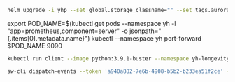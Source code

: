  

```sh
helm upgrade -i yhp --set global.storage_classname="" --set tags.aurora=false --set tags.icefjord=false --set tags.minio=false --set tags.monitor=false --set tags.postgres=false --set tags.stonewave=true --set tags.workflow=false helm-internal/yhp-chart --version 1.1.0 --create-namespace -n yh
```



export POD_NAME=$(kubectl get pods --namespace yh -l "app=prometheus,component=server" -o jsonpath="{.items[0].metadata.name}")
  kubectl --namespace yh port-forward $POD_NAME 9090

```sh
kubectl run client --image python:3.9.1-buster --namespace yh-longevity --command -- sleep infinity
```





```sh
sw-cli dispatch-events --token 'a940a882-7e6b-4908-b5b2-b233ea51f2ce' --event-set-name main --events-file longevity_static_access_2000000.log --host stonewave --nile-host parana --nile-port 9090 --datatype nginx__access_log
```



